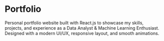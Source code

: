 
# Portfolio
Personal portfolio website built with React.js to showcase my skills, projects, and experience as a Data Analyst &amp; Machine Learning Enthusiast. Designed with a modern UI/UX, responsive layout, and smooth animations.